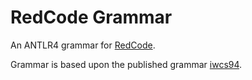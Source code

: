 # RedCode Grammar

An ANTLR4 grammar for [RedCode](http://en.wikipedia.org/wiki/Core_War).

Grammar is based upon the published grammar [iwcs94](http://www.koth.org/info/icws94.html).
